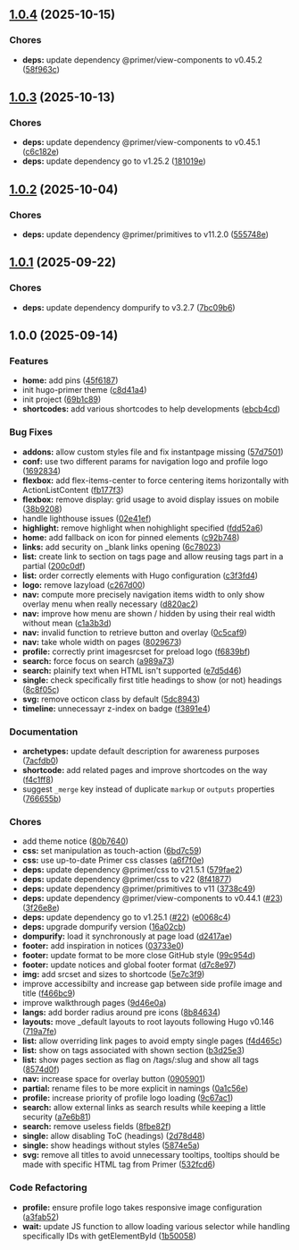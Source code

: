 ## [1.0.4](https://github.com/kilianpaquier/hugo-primer/compare/v1.0.3...v1.0.4) (2025-10-15)

### Chores

* **deps:** update dependency @primer/view-components to v0.45.2 ([58f963c](https://github.com/kilianpaquier/hugo-primer/commit/58f963c43ac39c70b08fcfe8167d0675ee4d84f7))

## [1.0.3](https://github.com/kilianpaquier/hugo-primer/compare/v1.0.2...v1.0.3) (2025-10-13)

### Chores

* **deps:** update dependency @primer/view-components to v0.45.1 ([c6c182e](https://github.com/kilianpaquier/hugo-primer/commit/c6c182ee8212d52dab4bd8f2361e23d7ea2fce5a))
* **deps:** update dependency go to v1.25.2 ([181019e](https://github.com/kilianpaquier/hugo-primer/commit/181019ee110e87188486b22fefbfde5d448cc248))

## [1.0.2](https://github.com/kilianpaquier/hugo-primer/compare/v1.0.1...v1.0.2) (2025-10-04)

### Chores

* **deps:** update dependency @primer/primitives to v11.2.0 ([555748e](https://github.com/kilianpaquier/hugo-primer/commit/555748e0ba10b73e156ae8f2c65eeb344443ed9f))

## [1.0.1](https://github.com/kilianpaquier/hugo-primer/compare/v1.0.0...v1.0.1) (2025-09-22)

### Chores

* **deps:** update dependency dompurify to v3.2.7 ([7bc09b6](https://github.com/kilianpaquier/hugo-primer/commit/7bc09b667652040e6de36cb3ac62171cdab04284))

## 1.0.0 (2025-09-14)

### Features

* **home:** add pins ([45f6187](https://github.com/kilianpaquier/hugo-primer/commit/45f6187a84dadb2fea120d812aeb1083c7829f0d))
* init hugo-primer theme ([c8d41a4](https://github.com/kilianpaquier/hugo-primer/commit/c8d41a45bc17cf122ea37d2e9a9553deeb025a50))
* init project ([69b1c89](https://github.com/kilianpaquier/hugo-primer/commit/69b1c8963afda6b64665ededd75d4fda21a655ce))
* **shortcodes:** add various shortcodes to help developments ([ebcb4cd](https://github.com/kilianpaquier/hugo-primer/commit/ebcb4cda784408892be0fae073ea62778cee0867))

### Bug Fixes

* **addons:** allow custom styles file and fix instantpage missing ([57d7501](https://github.com/kilianpaquier/hugo-primer/commit/57d75019a5fe101144c664214d93ebc7d75853e7))
* **conf:** use two different params for navigation logo and profile logo ([1692834](https://github.com/kilianpaquier/hugo-primer/commit/16928343da20b243ff5938084b1e4b3bbc5fa84b))
* **flexbox:** add flex-items-center to force centering items horizontally with ActionListContent ([fb177f3](https://github.com/kilianpaquier/hugo-primer/commit/fb177f39d7cf9cd07169c4c0e88b135f464da3e8))
* **flexbox:** remove display: grid usage to avoid display issues on mobile ([38b9208](https://github.com/kilianpaquier/hugo-primer/commit/38b920855baaa8dc68bb1e95c1db12fbfa86100a))
* handle lighthouse issues ([02e41ef](https://github.com/kilianpaquier/hugo-primer/commit/02e41ef2fc654af7e4e1d98f88234122dcf342d9))
* **highlight:** remove highlight when nohighlight specified ([fdd52a6](https://github.com/kilianpaquier/hugo-primer/commit/fdd52a60dbf8736fcdf3b75f91ef4019b0e976b5))
* **home:** add fallback on icon for pinned elements ([c92b748](https://github.com/kilianpaquier/hugo-primer/commit/c92b74807bb7a24f1711f9eb9c4d4360c92f1deb))
* **links:** add security on _blank links opening ([6c78023](https://github.com/kilianpaquier/hugo-primer/commit/6c780237eee08002577647a3a02f7f1937fb83df))
* **list:** create link to section on tags page and allow reusing tags part in a partial ([200c0df](https://github.com/kilianpaquier/hugo-primer/commit/200c0df8f6a4cd53badcd5244a487be5a31fca38))
* **list:** order correctly elements with Hugo configuration ([c3f3fd4](https://github.com/kilianpaquier/hugo-primer/commit/c3f3fd4c2539854afbe5417e6760fc95d5bee99e))
* **logo:** remove lazyload ([c267d00](https://github.com/kilianpaquier/hugo-primer/commit/c267d00b6a3d921e98c410d0e414946efce91d97))
* **nav:** compute more precisely navigation items width to only show overlay menu when really necessary ([d820ac2](https://github.com/kilianpaquier/hugo-primer/commit/d820ac2f3f4244ccf676898410a38f53bbace90a))
* **nav:** improve how menu are shown / hidden by using their real width without mean ([c1a3b3d](https://github.com/kilianpaquier/hugo-primer/commit/c1a3b3dc7b412815f98f6f09b591775935e378de))
* **nav:** invalid function to retrieve button and overlay ([0c5caf9](https://github.com/kilianpaquier/hugo-primer/commit/0c5caf96797a512bbb216eb958c7f3726ff6effa))
* **nav:** take whole width on pages ([8029673](https://github.com/kilianpaquier/hugo-primer/commit/80296731dae6fb2a13741ff1da1588a7b353c91d))
* **profile:** correctly print imagesrcset for preload logo ([f6839bf](https://github.com/kilianpaquier/hugo-primer/commit/f6839bfbd66e1f2d7e050e265b08e2cc8ce04073))
* **search:** force focus on search ([a989a73](https://github.com/kilianpaquier/hugo-primer/commit/a989a739426a0f3c2e591e4c7a873acc2714cac1))
* **search:** plainify text when HTML isn't supported ([e7d5d46](https://github.com/kilianpaquier/hugo-primer/commit/e7d5d46854f9dd6ad29c2e77db4e5e9feece88ef))
* **single:** check specifically first title headings to show (or not) headings ([8c8f05c](https://github.com/kilianpaquier/hugo-primer/commit/8c8f05c05938ee8bdb114c79d32ad6a896cd0af4))
* **svg:** remove octicon class by default ([5dc8943](https://github.com/kilianpaquier/hugo-primer/commit/5dc89430347c27d6f1cbb62969408d79055d6557))
* **timeline:** unnecessayr z-index on badge ([f3891e4](https://github.com/kilianpaquier/hugo-primer/commit/f3891e427e55a56a01d0fc87f16d62405eb9d0e1))

### Documentation

* **archetypes:** update default description for awareness purposes ([7acfdb0](https://github.com/kilianpaquier/hugo-primer/commit/7acfdb010225b504aec1b415ba59001d6c8b4c4c))
* **shortcode:** add related pages and improve shortcodes on the way ([f4c1ff8](https://github.com/kilianpaquier/hugo-primer/commit/f4c1ff8dee95860be2be9d48363b60919c24f0d3))
* suggest `_merge` key instead of duplicate `markup` or `outputs` properties ([766655b](https://github.com/kilianpaquier/hugo-primer/commit/766655b1f57623203bbaf46ae715839c7d21d96f))

### Chores

* add theme notice ([80b7640](https://github.com/kilianpaquier/hugo-primer/commit/80b76403a69d96fefc48e6a9c424c7654f70ab56))
* **css:** set manipulation as touch-action ([6bd7c59](https://github.com/kilianpaquier/hugo-primer/commit/6bd7c59957b100613835174dcb034b4c1f8ff730))
* **css:** use up-to-date Primer css classes ([a6f7f0e](https://github.com/kilianpaquier/hugo-primer/commit/a6f7f0e026c3d845a0d7a6ba311efe55d23317b4))
* **deps:** update dependency @primer/css to v21.5.1 ([579fae2](https://github.com/kilianpaquier/hugo-primer/commit/579fae244d2bac87cde7e85dd7797d064efbaa69))
* **deps:** update dependency @primer/css to v22 ([8f41877](https://github.com/kilianpaquier/hugo-primer/commit/8f41877d6d0db34b4b0005900a45ec3cad35ae75))
* **deps:** update dependency @primer/primitives to v11 ([3738c49](https://github.com/kilianpaquier/hugo-primer/commit/3738c495df97494a2bbf7dff58eba68afd2bff57))
* **deps:** update dependency @primer/view-components to v0.44.1 ([#23](https://github.com/kilianpaquier/hugo-primer/issues/23)) ([3f26e8e](https://github.com/kilianpaquier/hugo-primer/commit/3f26e8ea0e95ee8f7e98c7a7664696e1396951dc))
* **deps:** update dependency go to v1.25.1 ([#22](https://github.com/kilianpaquier/hugo-primer/issues/22)) ([e0068c4](https://github.com/kilianpaquier/hugo-primer/commit/e0068c41db25e768bc574178af281fa00715df93))
* **deps:** upgrade dompurify version ([16a02cb](https://github.com/kilianpaquier/hugo-primer/commit/16a02cb94dffc40d30c443ebb7763181b5b31731))
* **dompurify:** load it synchronously at page load ([d2417ae](https://github.com/kilianpaquier/hugo-primer/commit/d2417aeaee1c14866ff30b80d6b8346c222395af))
* **footer:** add inspiration in notices ([03733e0](https://github.com/kilianpaquier/hugo-primer/commit/03733e0d3b9c01865f46420af0b253cf08ecd731))
* **footer:** update format to be more close GitHub style ([99c954d](https://github.com/kilianpaquier/hugo-primer/commit/99c954d7582e811fdfc372cdde8708d99a8857b6))
* **footer:** update notices and global footer format ([d7c8e97](https://github.com/kilianpaquier/hugo-primer/commit/d7c8e9795d771f2fad9629232caf711ea301346f))
* **img:** add srcset and sizes to shortcode ([5e7c3f9](https://github.com/kilianpaquier/hugo-primer/commit/5e7c3f9a00cddb594c3ee917bfad32a0daa575c4))
* improve accessibilty and increase gap between side profile image and title ([f466bc9](https://github.com/kilianpaquier/hugo-primer/commit/f466bc9a11af45b9bcd133711804f4b923a91a11))
* improve walkthrough pages ([9d46e0a](https://github.com/kilianpaquier/hugo-primer/commit/9d46e0a36d11b0ecad2ec9e582a9bdbf48020017))
* **langs:** add border radius around pre icons ([8b84634](https://github.com/kilianpaquier/hugo-primer/commit/8b84634568356abd0b6c55808e9a528b9f76e1b6))
* **layouts:** move _default layouts to root layouts following Hugo v0.146 ([719a7fe](https://github.com/kilianpaquier/hugo-primer/commit/719a7fe2dff8f8ca7a8b07b17ba561c8bcd4cee6))
* **list:** allow overriding link pages to avoid empty single pages ([f4d465c](https://github.com/kilianpaquier/hugo-primer/commit/f4d465ca47ba082a99c273943b3082d397c3d22b))
* **list:** show on tags associated with shown section ([b3d25e3](https://github.com/kilianpaquier/hugo-primer/commit/b3d25e3c2946a19efa04623f2ec1f046d9a98637))
* **list:** show pages section as flag on /tags/:slug and show all tags ([8574d0f](https://github.com/kilianpaquier/hugo-primer/commit/8574d0f8d6cb04c596b4380ce137b922fb9e1a70))
* **nav:** increase space for overlay button ([0905901](https://github.com/kilianpaquier/hugo-primer/commit/0905901aff249f15bf21727c966f6e2eebc19abd))
* **partial:** rename files to be more explicit in namings ([0a1c56e](https://github.com/kilianpaquier/hugo-primer/commit/0a1c56e03eb2a7a4c1b1ee7f8004d7c801915f89))
* **profile:** increase priority of profile logo loading ([9c67ac1](https://github.com/kilianpaquier/hugo-primer/commit/9c67ac163697b6a9b3189cdcb21796a341fc143c))
* **search:** allow external links as search results while keeping a little security ([a7e6b81](https://github.com/kilianpaquier/hugo-primer/commit/a7e6b8196754840ea799d9bcbf37ed41f73b68e5))
* **search:** remove useless fields ([8fbe82f](https://github.com/kilianpaquier/hugo-primer/commit/8fbe82f10106fe3cfeb8385951ad9b369fac36cb))
* **single:** allow disabling ToC (headings) ([2d78d48](https://github.com/kilianpaquier/hugo-primer/commit/2d78d4870a2c10c1d360d09767441898cfaf84ca))
* **single:** show headings without styles ([5874e5a](https://github.com/kilianpaquier/hugo-primer/commit/5874e5a90615f454722098b93a227e8aad4abee5))
* **svg:** remove all titles to avoid unnecessary tooltips, tooltips should be made with specific HTML tag from Primer ([532fcd6](https://github.com/kilianpaquier/hugo-primer/commit/532fcd6faa0014056b3e757f0f406d229df1efc7))

### Code Refactoring

* **profile:** ensure profile logo takes responsive image configuration ([a3fab52](https://github.com/kilianpaquier/hugo-primer/commit/a3fab52d06440311cac2bbdb1e8f1f0829061f85))
* **wait:** update JS function to allow loading various selector while handling specifically IDs with getElementById ([1b50058](https://github.com/kilianpaquier/hugo-primer/commit/1b5005815144edd5dee7687a06ccedd43e7312d2))
